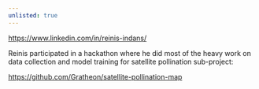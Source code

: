 ```yaml
---
unlisted: true
---
```


https://www.linkedin.com/in/reinis-indans/

Reinis participated in a hackathon where he did most of the heavy work on data collection and model training for satellite pollination sub-project:

https://github.com/Gratheon/satellite-pollination-map